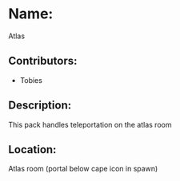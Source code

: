 # Name:
Atlas

## Contributors:
- Tobies

## Description:
This pack handles teleportation on the atlas room

## Location:
Atlas room (portal below cape icon in spawn)